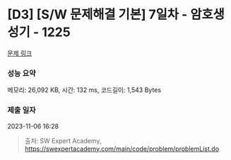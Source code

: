 # [D3] [S/W 문제해결 기본] 7일차 - 암호생성기 - 1225 

[문제 링크](https://swexpertacademy.com/main/code/problem/problemDetail.do?contestProbId=AV14uWl6AF0CFAYD) 

### 성능 요약

메모리: 26,092 KB, 시간: 132 ms, 코드길이: 1,543 Bytes

### 제출 일자

2023-11-06 16:28



> 출처: SW Expert Academy, https://swexpertacademy.com/main/code/problem/problemList.do